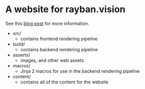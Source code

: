 # A website for rayban.vision

See this [blog post](http://rayban.vision/#blog/blog-refactor) for more information.

- src/
	+ contains frontend rendering pipeline
- build/
	+ contains backend rendering pipeline
- asserts/
	+ images, and other web assets
- macros/
	+ Jinja 2 macros for use in the backend rendering pipeline
- content/
	+ contains all of the content for the website